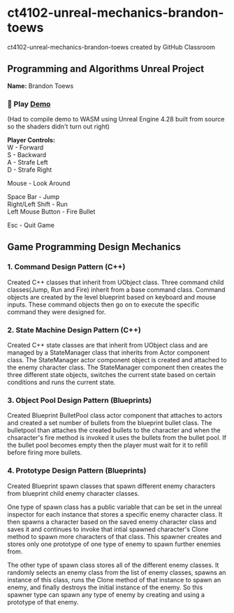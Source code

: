 # ct4102-unreal-mechanics-brandon-toews
ct4102-unreal-mechanics-brandon-toews created by GitHub Classroom

## Programming and Algorithms Unreal Project
**Name:** Brandon Toews

### 🚀 Play [Demo](https://brandon-toews.github.io/prog-design-patterns.app/)
(Had to compile demo to WASM using Unreal Engine 4.28 built from source so the shaders didn't turn out right)

**Player Controls:** \
W - Forward \
S - Backward \
A - Strafe Left \
D - Strafe Right

Mouse - Look Around

Space Bar - Jump \
Right/Left Shift - Run \
Left Mouse Button - Fire Bullet

Esc - Quit Game

## Game Programming Design Mechanics
### 1. Command Design Pattern (C++)
Created C++ classes that inherit from UObject class. Three command child classes(Jump, Run and Fire) inherit from a base command class. Command objects   are created by the level blueprint based on keyboard and mouse inputs. These command objects then go on to execute the specific command they were         designed for.

### 2. State Machine Design Pattern (C++)
Created C++ state classes are that inherit from UObject class and are managed by a StateManager class that inherits from Actor component class. The StateManager actor component object is created and attached to the enemy character class. The StateManager component then creates the three different state objects, switches the current state based on certain conditions and runs the current state.

### 3. Object Pool Design Pattern (Blueprints)
Created Blueprint BulletPool class actor component that attaches to actors and created a set number of bullets from the blueprint bullet class. The bulletpool than attaches the created bullets to the character and when the chsaracter's fire method is invoked it uses the bullets from the bullet pool. If the bullet pool becomes empty then the player must wait for it to refill before firing more bullets.

### 4. Prototype Design Pattern (Blueprints)
Created Blueprint spawn classes that spawn different enemy characters from blueprint child enemy character classes.

One type of spawn class has a public variable that can be set in the unreal inspector for each instance that stores a specific enemy character class.  It then spawns a character based on the saved enemy character class and saves it and continues to invoke that intial spawned character's Clone method to spawn more characters of that class. This spawner creates and stores only one prototype of one type of enemy to spawn further enemies from.

The other type of spawn class stores all of the different enemy classes. It randomly selects an enemy class from the list of enemy classes, spawns an instance of this class, runs the Clone method of that instance to spawn an enemy, and finally destroys the initial instance of the enemy. So  this spawner type can spawn any type of enemy by creating and using a prototype of that enemy.

